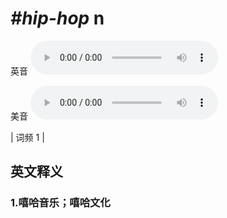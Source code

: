 # ***\#hip-hop*** n
英音
<audio src="./media/hip-hop1_AAC.aac" controls="controls"></audio>

美音
<audio src="./media/hip-hop2_AAC.aac" controls="controls"></audio>



| 词频 1 |  

英文释义
---
### 1.**嘻哈音乐；嘻哈文化**  


